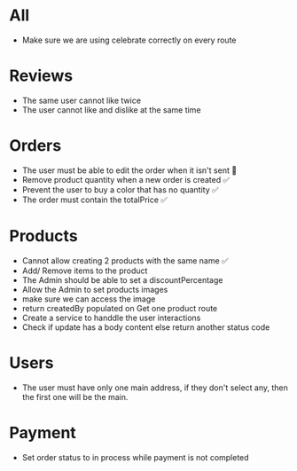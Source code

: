# All

- Make sure we are using celebrate correctly on every route


# Reviews

- The same user cannot like twice
- The user cannot like and dislike at the same time

# Orders

- The user must be able to edit the order when it isn't sent 🛑
- Remove product quantity when a new order is created ✅
- Prevent the user to buy a color that has no quantity ✅
- The order must contain the totalPrice ✅


# Products

- Cannot allow creating 2 products with the same name ✅
- Add/ Remove items to the product
- The Admin should be able to set a discountPercentage
- Allow the Admin to set products images
- make sure we can access the image
- return createdBy populated on Get one product route
- Create a service to handdle the user interactions
- Check if update has a body content else return another status code


# Users

- The user must have only one main address, if they don't select any, then the first one will be the main.


# Payment

- Set order status to in process while payment is not completed
